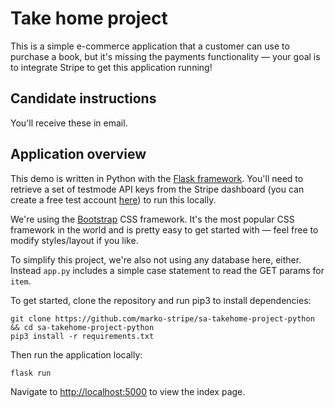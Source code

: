 # Take home project
This is a simple e-commerce application that a customer can use to purchase a book, but it's missing the payments functionality — your goal is to integrate Stripe to get this application running!

## Candidate instructions
You'll receive these in email.

## Application overview
This demo is written in Python with the [Flask framework](https://flask.palletsprojects.com/). You'll need to retrieve a set of testmode API keys from the Stripe dashboard (you can create a free test account [here](https://dashboard.stripe.com/register)) to run this locally.

We're using the [Bootstrap](https://getbootstrap.com/docs/4.6/getting-started/introduction/) CSS framework. It's the most popular CSS framework in the world and is pretty easy to get started with — feel free to modify styles/layout if you like. 

To simplify this project, we're also not using any database here, either. Instead `app.py` includes a simple case statement to read the GET params for `item`. 

To get started, clone the repository and run pip3 to install dependencies:

```
git clone https://github.com/marko-stripe/sa-takehome-project-python && cd sa-takehome-project-python
pip3 install -r requirements.txt
```

Then run the application locally:

```
flask run
```

Navigate to [http://localhost:5000](http://localhost:5000) to view the index page.
